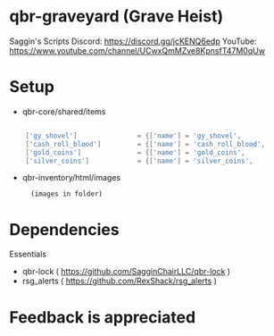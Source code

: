 # qbr-graveyard (Grave Heist)
Saggin's Scripts
Discord: https://discord.gg/jcKENQ6edp
YouTube: https://www.youtube.com/channel/UCwxQmMZve8KpnsfT47M0qUw

# Setup

- qbr-core/shared/items

```lua

	['gy_shovel'] 				= {['name'] = 'gy_shovel', 				['label'] = 'Small Shovel',					['weight'] = 15000,		['type'] = 'item', 				['image'] = 'gy_shovel.png',					['unique'] = true,		['useable'] = true,		['shouldClose'] = true,	  ['combinable'] = false,		['level'] = 0,		['description'] = 'Small rusted shovel'},
	['cash_roll_blood'] 		= {['name'] = 'cash_roll_blood', 		['label'] = 'Blood Cash Roll',				['weight'] = 1000,		['type'] = 'item', 				['image'] = 'cash_roll_blood.png',			['unique'] = false,		['useable'] = false,		['shouldClose'] = true,	  ['combinable'] = false,		['level'] = 0,		['description'] = 'Roll of blood money'},
	['gold_coins'] 				= {['name'] = 'gold_coins', 			['label'] = 'Gold Coins',					['weight'] = 1000,		['type'] = 'item', 				['image'] = 'gold_coins.png',				['unique'] = false,		['useable'] = false,		['shouldClose'] = true,	  ['combinable'] = false,		['level'] = 0,		['description'] = 'Small metal coins'},
	['silver_coins'] 			= {['name'] = 'silver_coins', 			['label'] = 'Silver Coins',					['weight'] = 1000,		['type'] = 'item', 				['image'] = 'silver_coins.png',				['unique'] = false,		['useable'] = false,		['shouldClose'] = true,	  ['combinable'] = false,		['level'] = 0,		['description'] = 'Small metal coins'},

```

- qbr-inventory/html/images

		(images in folder)


# Dependencies

Essentials
- qbr-lock ( https://github.com/SagginChairLLC/qbr-lock )
- rsg_alerts ( https://github.com/RexShack/rsg_alerts )

# Feedback is appreciated 
